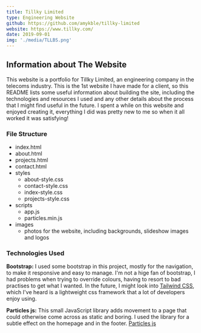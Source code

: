 ```yaml
---
title: Tillky Limited
type: Engineering Website
github: https://github.com/amykble/tillky-limited
website: https://www.tillky.com/
date: 2019-09-01
img: './media/TLLBS.png'
---
```


## Information about The Website

This website is a portfolio for Tillky Limited, an engineering company in the telecoms industry. This is the 1st website I have made for a client, so this README lists some useful information about building the site, including the technologies and resources I used and any other details about the process that I might find useful in the future. I spent a while on this website and enjoyed creating it, everything I did was pretty new to me so when it all worked it was satisfying!

### File Structure

- index.html
- about.html
- projects.html
- contact.html
- styles
  - about-style.css
  - contact-style.css
  - index-style.css
  - projects-style.css
- scripts
  - app.js
  - particles.min.js
- images
  - photos for the website, including backgrounds, slideshow images and logos

### Technologies Used

**Bootstrap:**
I used some bootstrap in this project, mostly for the navigation, to make it responsive and easy to manage. I'm not a hige fan of bootstrap, I had problems when trying to override colours, having to resort to bad practises to get what I wanted. In the future, I might look into [Tailwind CSS](https://tailwindcss.com/), which I've heard is a lightweight css framework that a lot of developers enjoy using.

**Particles js:**
This small JavaScript library adds movement to a page that could otherwise come across as static and boring. I used the library for a subtle effect on the homepage and in the footer.
[Particles js](https://vincentgarreau.com/particles.js/)

